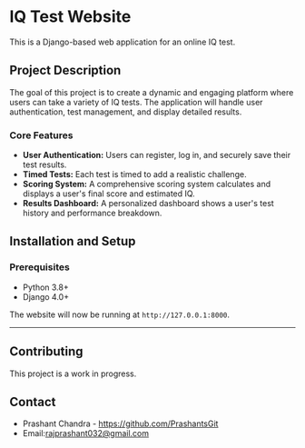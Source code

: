 # IQ Test Website

This is a Django-based web application for an online IQ test.

## Project Description

The goal of this project is to create a dynamic and engaging platform where users can take a variety of IQ tests. The application will handle user authentication, test management, and display detailed results.

### Core Features

* **User Authentication:** Users can register, log in, and securely save their test results.
* **Timed Tests:** Each test is timed to add a realistic challenge.
* **Scoring System:** A comprehensive scoring system calculates and displays a user's final score and estimated IQ.
* **Results Dashboard:** A personalized dashboard shows a user's test history and performance breakdown.

## Installation and Setup

### Prerequisites

* Python 3.8+
* Django 4.0+


The website will now be running at `http://127.0.0.1:8000`.

---

## Contributing

This project is a work in progress.


## Contact

* Prashant Chandra - https://github.com/PrashantsGit
* Email:rajprashant032@gmail.com
